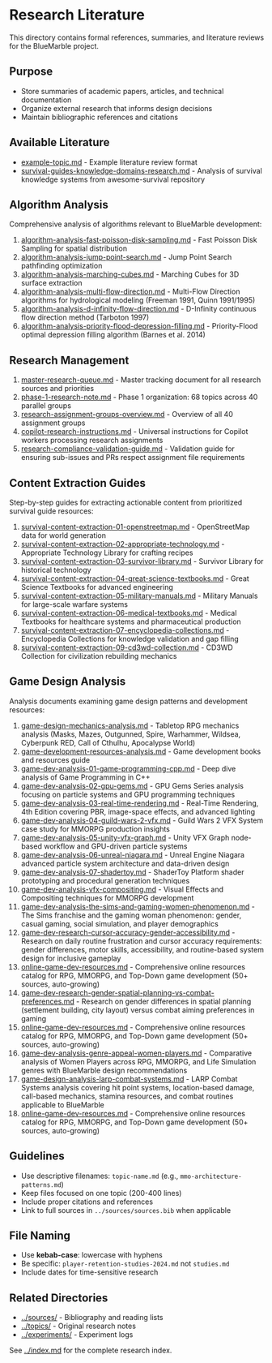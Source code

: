 # Research Literature

This directory contains formal references, summaries, and literature reviews for the BlueMarble project.

## Purpose

- Store summaries of academic papers, articles, and technical documentation
- Organize external research that informs design decisions
- Maintain bibliographic references and citations

## Available Literature

- [example-topic.md](example-topic.md) - Example literature review format
- [survival-guides-knowledge-domains-research.md](survival-guides-knowledge-domains-research.md) - Analysis of survival knowledge systems from awesome-survival repository

## Algorithm Analysis

Comprehensive analysis of algorithms relevant to BlueMarble development:

1. [algorithm-analysis-fast-poisson-disk-sampling.md](algorithm-analysis-fast-poisson-disk-sampling.md) - Fast Poisson Disk Sampling for spatial distribution
2. [algorithm-analysis-jump-point-search.md](algorithm-analysis-jump-point-search.md) - Jump Point Search pathfinding optimization
3. [algorithm-analysis-marching-cubes.md](algorithm-analysis-marching-cubes.md) - Marching Cubes for 3D surface extraction
4. [algorithm-analysis-multi-flow-direction.md](algorithm-analysis-multi-flow-direction.md) - Multi-Flow Direction algorithms for hydrological modeling (Freeman 1991, Quinn 1991/1995)
5. [algorithm-analysis-d-infinity-flow-direction.md](algorithm-analysis-d-infinity-flow-direction.md) - D-Infinity continuous flow direction method (Tarboton 1997)
6. [algorithm-analysis-priority-flood-depression-filling.md](algorithm-analysis-priority-flood-depression-filling.md) - Priority-Flood optimal depression filling algorithm (Barnes et al. 2014)

## Research Management

1. [master-research-queue.md](master-research-queue.md) - Master tracking document for all research sources and priorities
2. [phase-1-research-note.md](phase-1-research-note.md) - Phase 1 organization: 68 topics across 40 parallel groups
3. [research-assignment-groups-overview.md](research-assignment-groups-overview.md) - Overview of all 40 assignment groups
4. [copilot-research-instructions.md](copilot-research-instructions.md) - Universal instructions for Copilot workers processing research assignments
5. [research-compliance-validation-guide.md](research-compliance-validation-guide.md) - Validation guide for ensuring sub-issues and PRs respect assignment file requirements

## Content Extraction Guides

Step-by-step guides for extracting actionable content from prioritized survival guide resources:

1. [survival-content-extraction-01-openstreetmap.md](survival-content-extraction-01-openstreetmap.md) - OpenStreetMap data for world generation
2. [survival-content-extraction-02-appropriate-technology.md](survival-content-extraction-02-appropriate-technology.md) - Appropriate Technology Library for crafting recipes
3. [survival-content-extraction-03-survivor-library.md](survival-content-extraction-03-survivor-library.md) - Survivor Library for historical technology
4. [survival-content-extraction-04-great-science-textbooks.md](survival-content-extraction-04-great-science-textbooks.md) - Great Science Textbooks for advanced engineering
5. [survival-content-extraction-05-military-manuals.md](survival-content-extraction-05-military-manuals.md) - Military Manuals for large-scale warfare systems
6. [survival-content-extraction-06-medical-textbooks.md](survival-content-extraction-06-medical-textbooks.md) - Medical Textbooks for healthcare systems and pharmaceutical production
7. [survival-content-extraction-07-encyclopedia-collections.md](survival-content-extraction-07-encyclopedia-collections.md) - Encyclopedia Collections for knowledge validation and gap filling
9. [survival-content-extraction-09-cd3wd-collection.md](survival-content-extraction-09-cd3wd-collection.md) - CD3WD Collection for civilization rebuilding mechanics

## Game Design Analysis

Analysis documents examining game design patterns and development resources:

1. [game-design-mechanics-analysis.md](game-design-mechanics-analysis.md) - Tabletop RPG mechanics analysis (Masks, Mazes, Outgunned, Spire, Warhammer, Wildsea, Cyberpunk RED, Call of Cthulhu, Apocalypse World)
2. [game-development-resources-analysis.md](game-development-resources-analysis.md) - Game development books and resources guide
3. [game-dev-analysis-01-game-programming-cpp.md](game-dev-analysis-01-game-programming-cpp.md) - Deep dive analysis of Game Programming in C++
4. [game-dev-analysis-02-gpu-gems.md](game-dev-analysis-02-gpu-gems.md) - GPU Gems Series analysis focusing on particle systems and GPU programming techniques
5. [game-dev-analysis-03-real-time-rendering.md](game-dev-analysis-03-real-time-rendering.md) - Real-Time Rendering, 4th Edition covering PBR, image-space effects, and advanced lighting
6. [game-dev-analysis-04-guild-wars-2-vfx.md](game-dev-analysis-04-guild-wars-2-vfx.md) - Guild Wars 2 VFX System case study for MMORPG production insights
7. [game-dev-analysis-05-unity-vfx-graph.md](game-dev-analysis-05-unity-vfx-graph.md) - Unity VFX Graph node-based workflow and GPU-driven particle systems
8. [game-dev-analysis-06-unreal-niagara.md](game-dev-analysis-06-unreal-niagara.md) - Unreal Engine Niagara advanced particle system architecture and data-driven design
9. [game-dev-analysis-07-shadertoy.md](game-dev-analysis-07-shadertoy.md) - ShaderToy Platform shader prototyping and procedural generation techniques
10. [game-dev-analysis-vfx-compositing.md](game-dev-analysis-vfx-compositing.md) - Visual Effects and Compositing techniques for MMORPG development
11. [game-dev-analysis-the-sims-and-gaming-women-phenomenon.md](game-dev-analysis-the-sims-and-gaming-women-phenomenon.md) - The Sims franchise and the gaming woman phenomenon: gender, casual gaming, social simulation, and player demographics
12. [game-dev-research-cursor-accuracy-gender-accessibility.md](game-dev-research-cursor-accuracy-gender-accessibility.md) - Research on daily routine frustration and cursor accuracy requirements: gender differences, motor skills, accessibility, and routine-based system design for inclusive gameplay
13. [online-game-dev-resources.md](online-game-dev-resources.md) - Comprehensive online resources catalog for RPG, MMORPG, and Top-Down game development (50+ sources, auto-growing)
12. [game-dev-research-gender-spatial-planning-vs-combat-preferences.md](game-dev-research-gender-spatial-planning-vs-combat-preferences.md) - Research on gender differences in spatial planning (settlement building, city layout) versus combat aiming preferences in gaming
13. [online-game-dev-resources.md](online-game-dev-resources.md) - Comprehensive online resources catalog for RPG, MMORPG, and Top-Down game development (50+ sources, auto-growing)
12. [game-dev-analysis-genre-appeal-women-players.md](game-dev-analysis-genre-appeal-women-players.md) - Comparative analysis of Women Players across RPG, MMORPG, and Life Simulation genres with BlueMarble design recommendations
13. [game-design-analysis-larp-combat-systems.md](game-design-analysis-larp-combat-systems.md) - LARP Combat Systems analysis covering hit point systems, location-based damage, call-based mechanics, stamina resources, and combat routines applicable to BlueMarble
14. [online-game-dev-resources.md](online-game-dev-resources.md) - Comprehensive online resources catalog for RPG, MMORPG, and Top-Down game development (50+ sources, auto-growing)

## Guidelines

- Use descriptive filenames: `topic-name.md` (e.g., `mmo-architecture-patterns.md`)
- Keep files focused on one topic (200-400 lines)
- Include proper citations and references
- Link to full sources in `../sources/sources.bib` when applicable

## File Naming

- Use **kebab-case**: lowercase with hyphens
- Be specific: `player-retention-studies-2024.md` not `studies.md`
- Include dates for time-sensitive research

## Related Directories

- [../sources/](../sources/) - Bibliography and reading lists
- [../topics/](../topics/) - Original research notes
- [../experiments/](../experiments/) - Experiment logs

See [../index.md](../index.md) for the complete research index.
